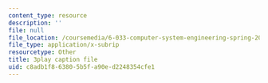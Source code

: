 ```yaml
---
content_type: resource
description: ''
file: null
file_location: /coursemedia/6-033-computer-system-engineering-spring-2018/c8adb1f863805b5fa90ed2248354cfe1_r2_-2KW76ec.vtt
file_type: application/x-subrip
resourcetype: Other
title: 3play caption file
uid: c8adb1f8-6380-5b5f-a90e-d2248354cfe1
---
```

